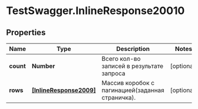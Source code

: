 # TestSwagger.InlineResponse20010

## Properties

Name | Type | Description | Notes
------------ | ------------- | ------------- | -------------
**count** | **Number** | Всего кол-во записей в результате запроса | [optional] 
**rows** | [**[InlineResponse2009]**](InlineResponse2009.md) | Массив коробок c пагинацией(заданная страничка). | [optional] 


